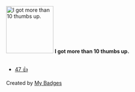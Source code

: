 <img src="https://my-badges.github.io/my-badges/thumbs-up-10.png" alt="I got more than 10 thumbs up." title="I got more than 10 thumbs up." width="128">
<strong>I got more than 10 thumbs up.</strong>
<br><br>

* <a href="https://github.com/webpack/webpack/issues/1643#issuecomment-317436595">47 👍</a>


Created by <a href="https://github.com/my-badges/my-badges">My Badges</a>